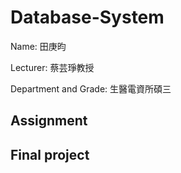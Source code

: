 # Database-System
Name: 田庚昀  

Lecturer: 蔡芸琤教授  

Department and Grade: 生醫電資所碩三
## Assignment
## Final project
